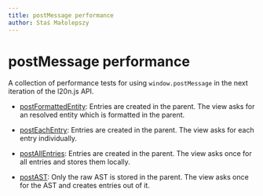 ```yaml
---
title: postMessage performance
author: Staś Małolepszy
---
```


postMessage performance
=======================

A collection of performance tests for using `window.postMessage` in the 
next iteration of the l20n.js API.

  - [postFormattedEntity][]: Entries are created in the parent.  The 
  view asks for an resolved entity which is formatted in the parent.

  - [postEachEntry][]: Entries are created in the parent.  The view 
  asks for each entry individually.

  - [postAllEntries][]: Entries are created in the parent.  The view 
  asks once for all entries and stores them locally.

  - [postAST][]: Only the raw AST is stored in the parent.  The view 
  asks once for the AST and creates entries out of it.


[postFormattedEntity]: postFormattedEntity.html
[postEachEntry]: postEachEntry.html
[postAllEntries]: postAllEntries.html
[postAST]: postAST.html
